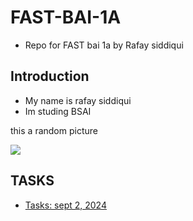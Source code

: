 # FAST-BAI-1A

- Repo for FAST bai 1a by Rafay siddiqui

## Introduction

- My name is rafay siddiqui
- Im studing BSAI

this a random picture

![](https://www.mountainphotography.com/images/640/20100923-Capitol-Sunset.webp)

## TASKS

- [Tasks: sept 2, 2024](tasks\task_2-9-2024\task_2092024.md)

